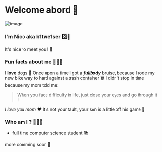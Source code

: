 # Welcome abord 🚀

![image](https://raw.githubusercontent.com/ashleymcnamara/gophers/master/gopher_unicorn.png)
### I'm Nico aka b1twe1ser  0️⃣🍺 



It's nice to meet you ! 🌟 

### Fun facts about me 🙆🏼‍♂️
I **love** dogs 🐶
Once upon a time I got a **_fullbody_** bruise, because I rode my new bike way to hard against a trash container 🗑 I didn't stop in time  because my mom told me: 
> When you face difficulty in life, just close your eyes and go through it !

_I love you mom ❤️_ It's not your fault, your son is a little off his game 🙈

### Who am I ? 🤷🏼‍♂️
- full time computer science student 📚

more comming soon 💭


<!--
**b1twe1ser/b1twe1ser** is a ✨ _special_ ✨ repository because its `README.md` (this file) appears on your GitHub profile.

Here are some ideas to get you started:

- 🔭 I’m currently working on ...
- 🌱 I’m currently learning ...
- 👯 I’m looking to collaborate on ...
- 🤔 I’m looking for help with ...
- 💬 Ask me about ...
- 📫 How to reach me: ...
- 😄 Pronouns: ...
- ⚡ Fun fact: ...
-->
